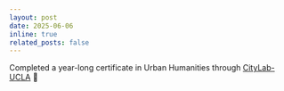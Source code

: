 ```yaml
---
layout: post
date: 2025-06-06
inline: true
related_posts: false
---
```


Completed a year-long certificate in Urban Humanities through <a href="https://www.citylab.ucla.edu/about-uhi">CityLab-UCLA</a> :city_sunset:
